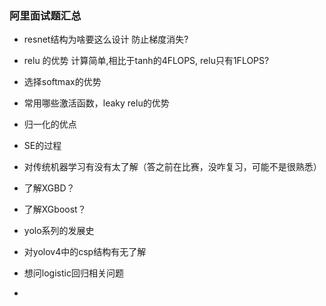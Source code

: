 ### 阿里面试题汇总

- resnet结构为啥要这么设计
防止梯度消失?
- relu 的优势
计算简单,相比于tanh的4FLOPS, relu只有1FLOPS?
- 选择softmax的优势

- 常用哪些激活函数，leaky relu的优势
- 归一化的优点
- SE的过程
- 对传统机器学习有没有太了解（答之前在比赛，没咋复习，可能不是很熟悉）
- 了解XGBD？
- 了解XGboost？
- yolo系列的发展史
- 对yolov4中的csp结构有无了解
- 想问logistic回归相关问题
- 
